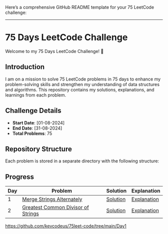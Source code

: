 Here’s a comprehensive GitHub README template for your 75 LeetCode challenge:

---

# 75 Days LeetCode Challenge

Welcome to my 75 Days LeetCode Challenge! 🚀

## Introduction

I am on a mission to solve 75 LeetCode problems in 75 days to enhance my problem-solving skills and strengthen my understanding of data structures and algorithms. This repository contains my solutions, explanations, and learnings from each problem.

## Challenge Details

- **Start Date**: [01-08-2024]
- **End Date**: [31-08-2024]
- **Total Problems**: 75

## Repository Structure

Each problem is stored in a separate directory with the following structure:

## Progress

| Day | Problem | Solution | Explanation |
|-----|---------|----------|-------------|
| 1   | [Merge Strings Alternately](./Day1/Merge_Strings_Alternatively.md) | [Solution](./Day1/Merge_Strings_Alternately/Solution.py) | [Explanation](./Day1/Merge_Strings_Alternately/Explanation.md) |
| 2   | [Greatest Common Divisor of Strings](./Day2/Greatest_Common_Divisor_of_Strings/Problem.md) | [Solution](./Day2/Greatest_Common_Divisor_of_Strings/Solution.py) | [Explanation](./Day2/Greatest_Common_Divisor_of_Strings/Explanation.md) |

https://github.com/kevcodeus/75leet-code/tree/main/Day1
